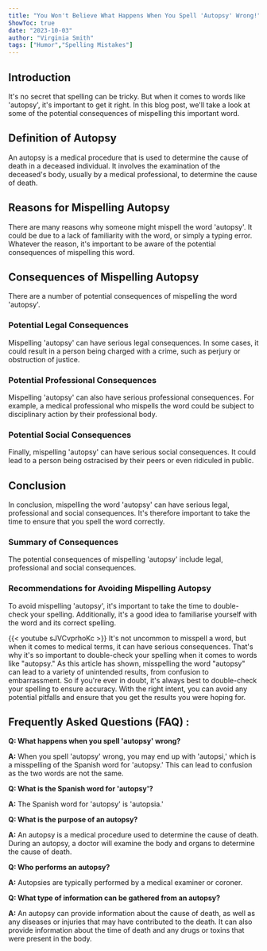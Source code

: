 ```yaml
---
title: "You Won't Believe What Happens When You Spell 'Autopsy' Wrong!"
ShowToc: true 
date: "2023-10-03"
author: "Virginia Smith" 
tags: ["Humor","Spelling Mistakes"]
---
```

## Introduction
It's no secret that spelling can be tricky. But when it comes to words like 'autopsy', it's important to get it right. In this blog post, we'll take a look at some of the potential consequences of mispelling this important word. 

## Definition of Autopsy
An autopsy is a medical procedure that is used to determine the cause of death in a deceased individual. It involves the examination of the deceased's body, usually by a medical professional, to determine the cause of death.

## Reasons for Mispelling Autopsy
There are many reasons why someone might mispell the word 'autopsy'. It could be due to a lack of familiarity with the word, or simply a typing error. Whatever the reason, it's important to be aware of the potential consequences of mispelling this word. 

## Consequences of Mispelling Autopsy
There are a number of potential consequences of mispelling the word 'autopsy'. 

### Potential Legal Consequences
Mispelling 'autopsy' can have serious legal consequences. In some cases, it could result in a person being charged with a crime, such as perjury or obstruction of justice. 

### Potential Professional Consequences
Mispelling 'autopsy' can also have serious professional consequences. For example, a medical professional who mispells the word could be subject to disciplinary action by their professional body. 

### Potential Social Consequences
Finally, mispelling 'autopsy' can have serious social consequences. It could lead to a person being ostracised by their peers or even ridiculed in public. 

## Conclusion
In conclusion, mispelling the word 'autopsy' can have serious legal, professional and social consequences. It's therefore important to take the time to ensure that you spell the word correctly. 

### Summary of Consequences
The potential consequences of mispelling 'autopsy' include legal, professional and social consequences. 

### Recommendations for Avoiding Mispelling Autopsy
To avoid mispelling 'autopsy', it's important to take the time to double-check your spelling. Additionally, it's a good idea to familiarise yourself with the word and its correct spelling.

{{< youtube sJVCvprhoKc >}} 
It's not uncommon to misspell a word, but when it comes to medical terms, it can have serious consequences. That's why it's so important to double-check your spelling when it comes to words like "autopsy." As this article has shown, misspelling the word "autopsy" can lead to a variety of unintended results, from confusion to embarrassment. So if you're ever in doubt, it's always best to double-check your spelling to ensure accuracy. With the right intent, you can avoid any potential pitfalls and ensure that you get the results you were hoping for.

## Frequently Asked Questions (FAQ) :
**Q: What happens when you spell 'autopsy' wrong?**

**A:** When you spell 'autopsy' wrong, you may end up with 'autopsi,' which is a misspelling of the Spanish word for 'autopsy.' This can lead to confusion as the two words are not the same. 

**Q: What is the Spanish word for 'autopsy'?**

**A:** The Spanish word for 'autopsy' is 'autopsia.' 

**Q: What is the purpose of an autopsy?**

**A:** An autopsy is a medical procedure used to determine the cause of death. During an autopsy, a doctor will examine the body and organs to determine the cause of death. 

**Q: Who performs an autopsy?**

**A:** Autopsies are typically performed by a medical examiner or coroner. 

**Q: What type of information can be gathered from an autopsy?**

**A:** An autopsy can provide information about the cause of death, as well as any diseases or injuries that may have contributed to the death. It can also provide information about the time of death and any drugs or toxins that were present in the body.





